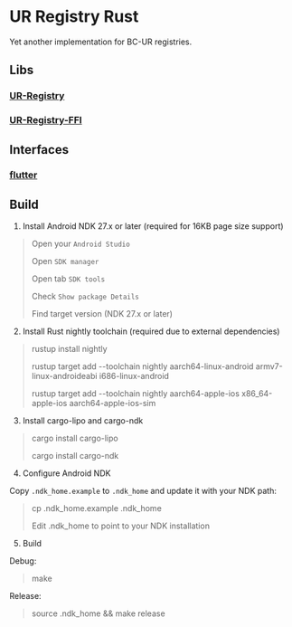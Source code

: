 # UR Registry Rust
Yet another implementation for BC-UR registries. 

## Libs
### [UR-Registry](./libs/ur-registry/README.md)
### [UR-Registry-FFI](./libs/ur-registry-ffi/README.md)

## Interfaces
### [flutter](./interfaces/ur_registry_flutter/README.md)

## Build
1. Install Android NDK 27.x or later (required for 16KB page size support)
> Open your `Android Studio`
> 
> Open `SDK manager`
> 
> Open tab `SDK tools`
> 
> Check `Show package Details`
> 
> Find target version (NDK 27.x or later)

2. Install Rust nightly toolchain (required due to external dependencies)
> rustup install nightly
> 
> rustup target add --toolchain nightly aarch64-linux-android armv7-linux-androideabi i686-linux-android
> 
> rustup target add --toolchain nightly aarch64-apple-ios x86_64-apple-ios aarch64-apple-ios-sim

3. Install cargo-lipo and cargo-ndk
> cargo install cargo-lipo
>
> cargo install cargo-ndk

4. Configure Android NDK

Copy `.ndk_home.example` to `.ndk_home` and update it with your NDK path:
> cp .ndk_home.example .ndk_home
> 
> Edit .ndk_home to point to your NDK installation

5. Build

Debug: 

> make

Release: 

> source .ndk_home && make release
